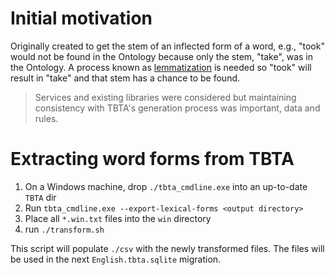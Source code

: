 # Initial motivation

Originally created to get the stem of an inflected form of a word, e.g., "took" would not be found in the Ontology
because only the stem, "take", was in the Ontology.  A process known as [lemmatization](https://en.wikipedia.org/wiki/Lemmatization) is needed so "took" will result
in "take" and that stem has a chance to be found.

> Services and existing libraries were considered but maintaining consistency with TBTA's generation process was important, data and rules.

# Extracting word forms from TBTA

1. On a Windows machine, drop `./tbta_cmdline.exe` into an up-to-date `TBTA` dir
1. Run `tbta_cmdline.exe --export-lexical-forms <output directory>`
1. Place all `*.win.txt` files into the `win` directory
1. run `./transform.sh`

This script will populate `./csv` with the newly transformed files.  The files will be used in the next `English.tbta.sqlite` migration.
